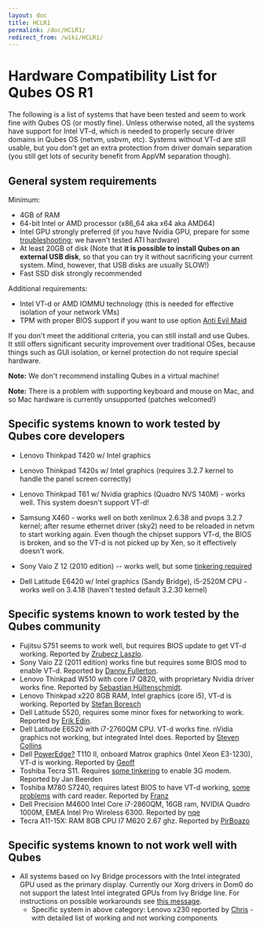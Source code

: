 ```yaml
---
layout: doc
title: HCLR1
permalink: /doc/HCLR1/
redirect_from: /wiki/HCLR1/
---
```


Hardware Compatibility List for Qubes OS R1
===========================================

The following is a list of systems that have been tested and seem to work fine with Qubes OS (or mostly fine). Unless otherwise noted, all the systems have support for Intel VT-d, which is needed to properly secure driver domains in Qubes OS (netvm, usbvm, etc). Systems without VT-d are still usable, but you don't get an extra protection from driver domain separation (you still get lots of security benefit from AppVM separation though).

General system requirements
---------------------------

Minimum:

-   4GB of RAM
-   64-bit Intel or AMD processor (x86\_64 aka x64 aka AMD64)
-   Intel GPU strongly preferred (if you have Nvidia GPU, prepare for some [troubleshooting](/doc/InstallNvidiaDriver/); we haven't tested ATI hardware)
-   At least 20GB of disk (Note that **it is possible to install Qubes on an external USB disk**, so that you can try it without sacrificing your current system. Mind, however, that USB disks are usually SLOW!)
-   Fast SSD disk strongly recommended

Additional requirements:

-   Intel VT-d or AMD IOMMU technology (this is needed for effective isolation of your network VMs)
-   TPM with proper BIOS support if you want to use option [Anti Evil Maid](http://theinvisiblethings.blogspot.com/2011/09/anti-evil-maid.html)

If you don't meet the additional criteria, you can still install and use Qubes. It still offers significant security improvement over traditional OSes, because things such as GUI isolation, or kernel protection do not require special hardware.

**Note:** We don't recommend installing Qubes in a virtual machine!

**Note:** There is a problem with supporting keyboard and mouse on Mac, and so Mac hardware is currently unsupported (patches welcomed!)

Specific systems known to work tested by Qubes core developers
--------------------------------------------------------------

-   Lenovo Thinkpad T420 w/ Intel graphics
-   Lenovo Thinkpad T420s w/ Intel graphics (requires 3.2.7 kernel to handle the panel screen correctly)
-   Lenovo Thinkpad T61 w/ Nvidia graphics (Quadro NVS 140M) - works well. This system doesn't support VT-d!

-   Samsung X460 - works well on both xenlinux 2.6.38 and pvops 3.2.7 kernel; after resume ethernet driver (sky2) need to be reloaded in netvm to start working again. Even though the chipset suppors VT-d, the BIOS is broken, and so the VT-d is not picked up by Xen, so it effectively doesn't work.

-   Sony Vaio Z 12 (2010 edition) -- works well, but some [tinkering required](/doc/SonyVaioTinkering/)

-   Dell Latitude E6420 w/ Intel graphics (Sandy Bridge), i5-2520M CPU - works well on 3.4.18 (haven't tested default 3.2.30 kernel)

Specific systems known to work tested by the Qubes community
------------------------------------------------------------

-   Fujitsu S751 seems to work well, but requires BIOS update to get VT-d working. Reported by [Zrubecz Laszlo](https://groups.google.com/forum/#!msg/qubes-devel/xoyNCigBvFE/ER61L6TbVpwJ).
-   Sony Vaio Z2 (2011 edition) works fine but requires some BIOS mod to enable VT-d. Reported by [Danny Fullerton](https://groups.google.com/d/msg/qubes-devel/xoyNCigBvFE/fkC6em-Wqd0J).
-   Lenovo Thinkpad W510 with core I7 Q820, with proprietary Nvidia driver works fine. Reported by [Sebastian Hültenschmidt](https://groups.google.com/forum/#!msg/qubes-devel/TgDWwBs36yA/IUFZPHs716cJ).
-   Lenovo Thinkpad x220 8GB RAM, Intel graphics (core i5), VT-d is working. Reported by [Stefan Boresch](https://groups.google.com/group/qubes-devel/msg/f41578eef913446a)
-   Dell Latitude 5520, requires some minor fixes for networking to work. Reported by [Erik Edin](https://groups.google.com/group/qubes-devel/msg/7418e7084c2de99f?hl=en).
-   Dell Latitude E6520 with i7-2760QM CPU. VT-d works fine. nVidia graphics not working, but integrated Intel does. Reported by [Steven Collins](https://groups.google.com/group/qubes-devel/msg/340afc6fc2d06d0e)
-   Dell [PowerEdge?](/doc/PowerEdge/) T110 II, onboard Matrox graphics (Intel Xeon E3-1230), VT-d is working. Reported by [Geoff](https://groups.google.com/group/qubes-devel/msg/8a894915909eeaee)
-   Toshiba Tecra S11. Requires [some tinkering](https://groups.google.com/group/qubes-devel/browse_thread/thread/fdec0ec165a87726) to enable 3G modem. Reported by Jan Beerden
-   Toshiba M780 S7240, requires latest BIOS to have VT-d working, [some problems](https://groups.google.com/group/qubes-devel/browse_thread/thread/2b89d2dc5f999ab7) with card reader. Reported by [Franz](https://groups.google.com/group/qubes-devel/browse_thread/thread/66e97c990a08d8e2)
-   Dell Precision M4600 Intel Core i7-2860QM, 16GB ram, NVIDIA Quadro 1000M, EMEA Intel Pro Wireless 6300. Reported by [nqe](https://groups.google.com/group/qubes-devel/browse_thread/thread/ddf35d12a35f96a3)
-   Tecra A11-15X: RAM 8GB CPU I7 M620 2.67 ghz. Reported by [PirBoazo](https://groups.google.com/group/qubes-devel/browse_thread/thread/c0d5f6a33d672b62)

Specific systems known to not work well with Qubes
--------------------------------------------------

-   All systems based on Ivy Bridge processors with the Intel integrated GPU used as the primary display. Currently our Xorg drivers in Dom0 do not support the latest Intel integrated GPUs from Ivy Bridge line. For instructions on possible workarounds see [this message](https://groups.google.com/d/msg/qubes-devel/XN6JrEXVOVA/GMTjUM2J6QEJ).
    -   Specific system in above category: Lenovo x230 reported by [Chris](https://groups.google.com/d/msg/qubes-devel/XN6JrEXVOVA/lkxGRA00EqgJ) - with detailed list of working and not working components

